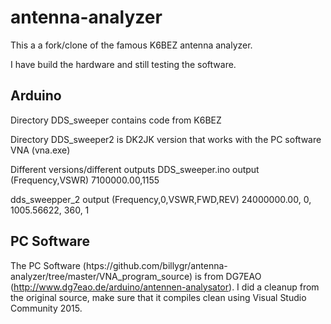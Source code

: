# antenna-analyzer
This a a fork/clone of the famous K6BEZ antenna analyzer.

I have build the hardware and still testing the software.

## Arduino
Directory DDS_sweeper contains code from K6BEZ

Directory DDS_sweeper2 is DK2JK version that works with the PC software VNA (vna.exe)

Different versions/different outputs
DDS_sweeper.ino output (Frequency,VSWR)
7100000.00,1155

dds_sweepper_2 output (Frequency,0,VSWR,FWD,REV)
24000000.00, 0, 1005.56622, 360, 1


## PC Software

The PC Software (htps://github.com/billygr/antenna-analyzer/tree/master/VNA_program_source) is from DG7EAO (http://www.dg7eao.de/arduino/antennen-analysator).
I did a cleanup from the original source, make sure that it compiles clean using Visual Studio Community 2015.
